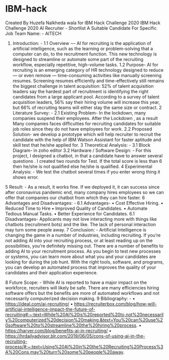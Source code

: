 # IBM-hack
Created By Huzefa Nalkheda wala for IBM Hack Challenge 2020 
IBM Hack Challenge 2020
AI Recruiter - Shortlist A Suitable Candidate For Specific Job
Team Name: - AITECH

1. Introduction: -
1.1 Overview ¬–
AI for recruiting is the application of artificial intelligence, such as the learning or problem-solving that a computer can do, to the recruitment function.
This new technology is designed to streamline or automate some part of the recruiting workflow, especially repetitive, high-volume tasks.
1.2 Purpose-
AI for recruiting is an emerging category of HR technology designed to reduce — or even remove — time-consuming activities like manually screening resumes.
Screening resumes efficiently and time-effectively still remains the biggest challenge in talent acquisition: 52% of talent acquisition leaders say the hardest part of recruitment is identifying the right candidates from a large applicant pool.
According to a survey of talent acquisition leaders, 56% say their hiring volume will increase this year, but 66% of recruiting teams will either stay the same size or contract.
2 Literature Survey: -
2.1 Existing Problem-
In the lockdown, many companies suspend their employees. After the Lockdown , as a result Many companies faces difficulties for recruiting candidates for suitable job roles since they do not have employees for work. 
2.2 Proposed Solution-
we develop a prototype which will help recruiter to recruit the candidate with the help of IBM Watson Assistant for faster aptitude and skill test that he/she applied for.
3 Theoretical Analysis: -
3.1 Block Diagram-
 in zoho editor 
3.2 Hardware / Software Design: -
For this project, I designed a chatbot, in that a candidate have to answer several questions . I created two rounds for Test. If the total score is less than 6 then he/she is not qualified else he/she is qualified.
 4 Experimental Analysis: -
We test the chatbot several times if you enter wrong thing it shows error.

5 Result: - 
As a result, it works fine. If we deployed it, it can success since after coronavirus pandemic end, many company hires employees so we can offer that companies our chatbot from which they can hire faster. 
6 Advantages and Disadvantages: - 
6.1 Advantages-
•	Cost Effective Hiring.
•	Reduced Time to Hire
•	Improved Quality of Candidates.
•	Automate Tedious Manual Tasks.
•	Better Experience for Candidates.
6.1 Disadvantages-
Applicants may not love interacting more with things like chatbots (recruitment bots) and the like. The lack of personal interaction may turn some people away.
7 Conclusion: - 
Artificial Intelligence is changing the game in a number of industries, including recruiting. If you’re not adding AI into your recruiting process, or at least reading up on the possibilities, you’re definitely missing out.   There are a number of benefits to adding AI to your recruitment process. As you begin to test new processes or systems, you can learn more about what you and your candidates are looking for during the job hunt. With the right tools, software, and programs, you can develop an automated process that improves the quality of your candidates and their application experience.  

8 Future Scope: - 
While AI is reported to have a major impact on the workforce, recruiters will likely be safe. There are many efficiencies hiring software offers but the benefits are more of automated workflows and not necessarily computerized decision making.
9 Bibliography: - 
•	https://ideal.com/ai-recruiting/ 
•	https://recruiterbox.com/blog/how-will-artificial-intelligence-impact-the-future-of-recruiting#:~:text=While%20AI%20is%20reported%20to,not%20necessarily%20computerized%20decision%20making.&text=You%20can%20use%20software%20to%20streamline%20the%20hiring%20process.
•	https://harver.com/blog/benefits-ai-in-recruiting/ 
•	https://hrdailyadvisor.blr.com/2019/06/05/cons-of-using-ai-in-the-recruiting-process/#:~:text=Using%20AI%20in%20the%20Recruiting%20Process%3A%20Cons,may%20turn%20some%20people%20away. 






